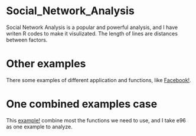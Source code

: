 # Social_Network_Analysis
  Social Network Analysis is a popular and powerful analysis, and I have writen R codes to make it visulizated. 
The length of lines are distances between factors. 

# Other examples
  There some examples of different application and functions, like [Facebook!](https://github.com/Alexzhibin/Social_Network_Analysis/blob/master/FaceBook.R). 

# One combined examples case
  This [example!](https://github.com/Alexzhibin/Social_Network_Analysis/blob/master/Stanford_University/Combine_all.R) combine most the functions we need to use, and I take e96 as one example to analyze.  
  

